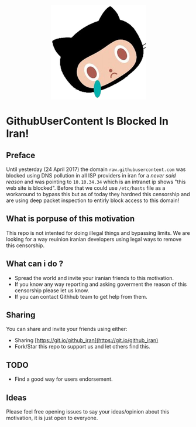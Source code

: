 <p align="center">
<a href="https://git.io/github_iran">
    <img src="https://github.com/pi0/github-is-blocked-in-iran/raw/master/banner.png" width="259px">
</a>
</p>

# GithubUserContent Is Blocked In Iran!

## Preface
Until yesterday (24 April 2017) the domain `raw.githubusercontent.com` was blocked using DNS pollution in all ISP providers in iran for  a *never said reason* and was pointing to `10.10.34.34` which is an intranet ip shows "this web site is blocked".
Before that we could use `/etc/hosts` file as a workaround to bypass this but as of today they hardned this censorship and are using deep packet inspection to entirly block access to this domain!

## What is porpuse of this motivation
This repo is not intented for doing illegal things and bypassing limits. We are looking for a way reuinion iranian developers using legal ways to remove this censorship.

## What can i do ?
- Spread the world and invite your iranian friends to this motivation.
- If you know any way reporting and asking goverment the reason of this censorship please let us know.
- If you can contact Githhub team to get help from them.

## Sharing 
You can share and invite your friends using either:
- Sharing [https://git.io/github_iran](https://git.io/github_iran)
- Fork/Star this repo to support us and let others find this.

## TODO
- Find a good way for users endorsement.

## Ideas
Please feel free opening issues to say your ideas/opinion about this motivation, it is just open to everyone.
